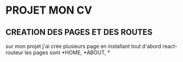 # PROJET MON CV

## CREATION DES PAGES ET DES ROUTES
sur mon projet j'ai crée plusieurs page en installant tout d'abord react-routeur les pages sont *HOME, *ABOUT, *
